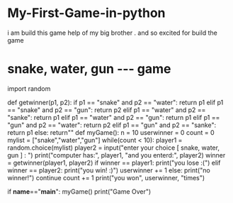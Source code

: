 # My-First-Game-in-python
i am build this game help of my big brother . and so excited for build the game

# snake, water, gun --- game

import random

def getwinner(p1, p2):
    if p1 == "snake" and p2 == "water":
        return p1
    elif p1 == "snake" and p2 == "gun":
        return p2
    elif p1 == "water" and p2 == "sanke":
        return p1
    elif p1 == "water" and p2 == "gun":
        return p1
    elif p1 == "gun" and p2 == "water":
        return p2
    elif p1 == "gun" and p2 == "sanke":
        return p1
    else:
        return""
def myGame():
    n = 10
    userwinner = 0
    count = 0
    mylist = ["snake","water","gun"]
    while(count < 10):
        player1 = random.choice(mylist)
        player2 = input("enter your choice [ snake, water, gun ] : ")
        print("computer has:", player1, "and you enterd:", player2)
        winner = getwinner(player1, player2)
        if winner == player1:
            print("you lose :(")
        elif winner == player2:
            print("you win! :)")
            userwinner += 1
        else:
            print("no winner!")
            continue
        count += 1
    print("you won", userwinner, "times")

if __name__=="__main__":
    myGame()
    print("Game Over")
